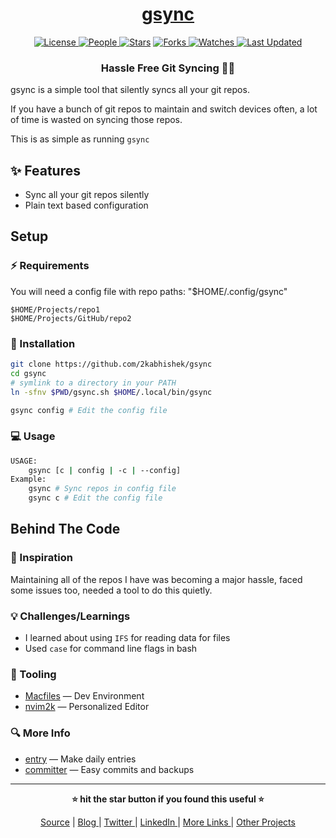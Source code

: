 <div align = "center">

<h1><a href="https://github.com/2kabhishek/gsync">gsync</a></h1>

<a href="https://github.com/2KAbhishek/gsync/blob/main/LICENSE">
<img alt="License" src="https://img.shields.io/github/license/2kabhishek/gsync?style=flat&color=eee&label="> </a>

<a href="https://github.com/2KAbhishek/gsync/graphs/contributors">
<img alt="People" src="https://img.shields.io/github/contributors/2kabhishek/gsync?style=flat&color=ffaaf2&label=People"> </a>

<a href="https://github.com/2KAbhishek/gsync/stargazers">
<img alt="Stars" src="https://img.shields.io/github/stars/2kabhishek/gsync?style=flat&color=98c379&label=Stars"></a>

<a href="https://github.com/2KAbhishek/gsync/network/members">
<img alt="Forks" src="https://img.shields.io/github/forks/2kabhishek/gsync?style=flat&color=66a8e0&label=Forks"> </a>

<a href="https://github.com/2KAbhishek/gsync/watchers">
<img alt="Watches" src="https://img.shields.io/github/watchers/2kabhishek/gsync?style=flat&color=f5d08b&label=Watches"> </a>

<a href="https://github.com/2KAbhishek/gsync/pulse">
<img alt="Last Updated" src="https://img.shields.io/github/last-commit/2kabhishek/gsync?style=flat&color=e06c75&label="> </a>

<h3>Hassle Free Git Syncing 🐙🔄</h3>

</div>

gsync is a simple tool that silently syncs all your git repos.

If you have a bunch of git repos to maintain and switch devices often, a lot of time is wasted on syncing those repos.

This is as simple as running `gsync`

## ✨ Features

- Sync all your git repos silently
- Plain text based configuration

## Setup

### ⚡ Requirements

You will need a config file with repo paths: "$HOME/.config/gsync"

```
$HOME/Projects/repo1
$HOME/Projects/GitHub/repo2
```

### 🚀 Installation

```bash
git clone https://github.com/2kabhishek/gsync
cd gsync
# symlink to a directory in your PATH
ln -sfnv $PWD/gsync.sh $HOME/.local/bin/gsync

gsync config # Edit the config file
```

### 💻 Usage

```bash
USAGE:
    gsync [c | config | -c | --config]
Example:
    gsync # Sync repos in config file
    gsync c # Edit the config file
```

##  Behind The Code

### 🌈 Inspiration

Maintaining all of the repos I have was becoming a major hassle, faced some issues too, needed a tool to do this quietly.

### 💡 Challenges/Learnings

- I learned about using `IFS` for reading data for files
- Used `case` for command line flags in bash

### 🧰 Tooling

- [Macfiles](https://github.com/2kabhishek/Macfiles) — Dev Environment
- [nvim2k](https://github.com/2kabhishek/nvim2k) — Personalized Editor

### 🔍 More Info

- [entry](https://github.com/2kabhishek/entry) — Make daily entries
- [committer](https://github.com/2kabhishek/committer) — Easy commits and backups

<hr>

<div align="center">

<strong>⭐ hit the star button if you found this useful ⭐</strong><br>

<a href="https://github.com/2KAbhishek/gsync">Source</a>
| <a href="https://2kabhishek.github.io/blog" target="_blank">Blog </a>
| <a href="https://twitter.com/2kabhishek" target="_blank">Twitter </a>
| <a href="https://linkedin.com/in/2kabhishek" target="_blank">LinkedIn </a>
| <a href="https://2kabhishek.github.io/links" target="_blank">More Links </a>
| <a href="https://2kabhishek.github.io/projects" target="_blank">Other Projects </a>

</div>


